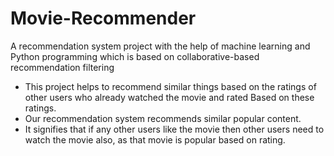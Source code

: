 # Movie-Recommender

A recommendation system project with the help of machine learning and Python programming which is based on collaborative-based recommendation filtering
- This project helps to recommend similar things based on the ratings of other users who already watched the movie and rated Based on these ratings.
- Our recommendation system recommends similar popular content.
- It signifies that if any other users like the movie then other users need to watch the movie also, as that movie is popular based on rating.
